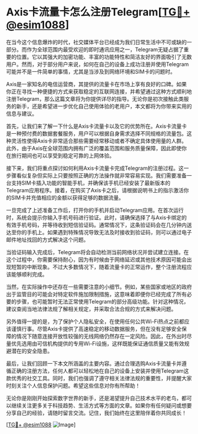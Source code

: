 # Axis卡流量卡怎么注册Telegram[[TG💪+ @esim1088](https://t.me/s/esim1088)]

在当今这个信息爆炸的时代，社交媒体平台已经成为我们日常生活中不可或缺的一部分。而作为全球范围内最受欢迎的即时通讯应用之一，Telegram无疑占据了重要的位置。它以其强大的加密功能、丰富的功能特性和简洁友好的界面吸引了无数用户。然而，对于部分用户来说，如何在自己的设备上成功注册并使用Telegram可能并不是一件简单的事情，尤其是当涉及到网络环境和SIM卡的问题时。

Axis是一家知名的电信运营商，其提供的流量卡在市场上享有良好的口碑。如果你正在寻找一种便捷的方式来获取稳定的互联网连接，并希望通过这种方式顺利地注册Telegram，那么这篇文章将为你提供详尽的指导。无论你是初次接触此类服务的新手，还是希望进一步优化自己使用体验的老用户，本文都将为你带来实用的信息与建议。

首先，让我们来了解一下什么是Axis卡流量卡以及它的优势所在。Axis卡流量卡是一种预付费的数据套餐服务，用户可以根据自身需求选择不同规格的流量包。这种灵活性使得Axis卡非常适合那些需要经常移动或者不确定具体使用量的人群。此外，由于Axis在全球范围内拥有广泛的覆盖范围和服务质量保障，因此即使你在旅行期间也可以享受到稳定可靠的上网体验。

接下来，我们将重点探讨如何利用Axis卡流量卡完成Telegram的注册过程。这一步骤看似复杂但实际上只要按照正确的方法操作就非常容易实现。我们需要准备一台支持SIM卡插入功能的智能手机，并确保该手机已经安装了最新版本的Telegram应用程序。接着，在购买了Axis卡之后，请根据说明书上的指示激活你的SIM卡并充值相应的金额以获得足够的数据流量。

一旦完成了上述准备工作后，打开你的手机并启动Telegram应用。在首次运行时，系统会提示你输入手机号码进行验证。此时，请确保选择了与Axis卡绑定的有效手机号码，并等待收到短信验证码。通常情况下，这条验证码会在几分钟内送达至你的手机上。如果遇到特殊情况导致无法及时接收到验证码，则可以通过电子邮件地址找回的方式解决这个问题。

当验证码输入完成后，Telegram将会自动检测当前网络状况并尝试建立连接。在这个过程中，你需要保持耐心，因为有时候由于网络延迟或其他技术原因可能会出现短暂的中断现象。不过大多数情况下，随着流量卡的正常运作，整个注册流程应该能够顺利完成。

当然，在实际操作中还存在一些需要注意的小细节。例如，某些国家或地区的政府出于监管目的可能会对特定软件施加限制措施，这意味着即便你已经完成了所有必要的步骤，也可能暂时无法正常使用Telegram的部分高级功能。针对这种情况，建议查阅当地法律法规了解相关规定，并采取合法合规的方式来解决问题。

另外值得一提的是，为了保护个人隐私安全，在使用任何公共Wi-Fi热点之前都应该谨慎行事。尽管Axis卡提供了高速稳定的移动数据服务，但在没有足够安全保障的情况下随意连接开放性较强的无线网络仍然存在一定风险。因此，在外出时尽量优先选用由可信机构提供的专用Wi-Fi设施，这样既能保证通信质量又能有效规避潜在的安全隐患。

最后，让我们回顾一下本文所涵盖的主要内容。通过合理选购Axis卡流量卡并遵循正确的注册方法，任何人都可以轻松地在自己的设备上安装并使用Telegram这款优秀的社交工具。同时，我们也强调了遵守相关法律法规的重要性，并提醒大家时刻关注个人信息保护问题。希望这些信息对你有所帮助！

无论你是刚刚开始探索数字世界的新手，还是渴望提升自己技术水平的老鸟，都可以继续关注更多关于科技趋势、生活方式等方面的文章。如果你有任何疑问或想要分享自己的经验，请随时留言交流。记住，我们始终在这里陪伴着你共同成长！

[[TG💪+ @esim1088](https://t.me/s/esim1088) ![Image](https://i.postimg.cc/4NQfJmqS/Snipaste-2025-05-13-00-14-12.png)]